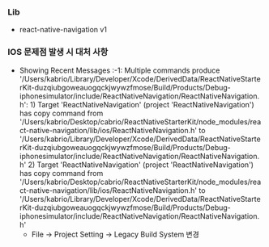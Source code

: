

<h3>Lib</h3>
<ul>
<li>react-native-navigation v1</li>
</ul>




<h3>IOS 문제점 발생 시 대처 사항</h3>

<ul>
<li>
Showing Recent Messages
:-1: Multiple commands produce '/Users/kabrio/Library/Developer/Xcode/DerivedData/ReactNativeStarterKit-duzqiubgoweauogqckjwywzfmose/Build/Products/Debug-iphonesimulator/include/ReactNativeNavigation/ReactNativeNavigation.h':
1) Target 'ReactNativeNavigation' (project 'ReactNativeNavigation') has copy command from '/Users/kabrio/Desktop/cabrio/ReactNativeStarterKit/node_modules/react-native-navigation/lib/ios/ReactNativeNavigation.h' to '/Users/kabrio/Library/Developer/Xcode/DerivedData/ReactNativeStarterKit-duzqiubgoweauogqckjwywzfmose/Build/Products/Debug-iphonesimulator/include/ReactNativeNavigation/ReactNativeNavigation.h'
2) Target 'ReactNativeNavigation' (project 'ReactNativeNavigation') has copy command from '/Users/kabrio/Desktop/cabrio/ReactNativeStarterKit/node_modules/react-native-navigation/lib/ios/ReactNativeNavigation.h' to '/Users/kabrio/Library/Developer/Xcode/DerivedData/ReactNativeStarterKit-duzqiubgoweauogqckjwywzfmose/Build/Products/Debug-iphonesimulator/include/ReactNativeNavigation/ReactNativeNavigation.h'

<ul>
<li>File -> Project Setting -> Legacy Build System 변경</li>
</ul>

</li>
</ul>

